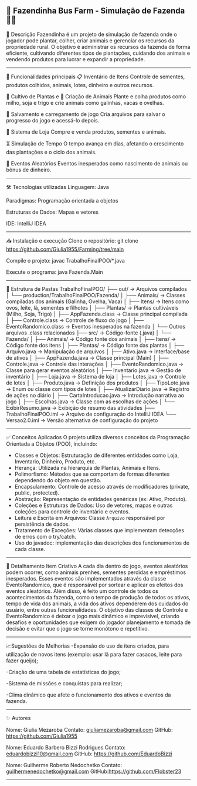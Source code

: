 
🌱 Fazendinha Bus Farm - Simulação de Fazenda 🐄🌾
-----------------------------------------------------------------------------------------------------------------------------------------------------------------
📖 Descrição
Fazendinha é um projeto de simulação de fazenda onde o jogador pode plantar, colher, criar animais e gerenciar os recursos da propriedade rural.
O objetivo é administrar os recursos da fazenda de forma eficiente, cultivando diferentes tipos de plantações, cuidando dos animais e vendendo produtos para lucrar e expandir a propriedade.

----------------------------------------------------------------------------------------------------------------------------------------------------------------
🚀 Funcionalidades principais
📋 Inventário de Itens
 Controle de sementes, produtos colhidos, animais, lotes, dinheiro e outros recursos.

🌱 Cultivo de Plantas e 🐄 Criação de Animais
 Plante e colha produtos como milho, soja e trigo e crie animais como galinhas, vacas e ovelhas.

💾 Salvamento e carregamento de jogo
 Cria arquivos para salvar o progresso do jogo e acessá-lo depois.

🛒 Sistema de Loja
 Compre e venda produtos, sementes e animais.

⏳ Simulação de Tempo
 O tempo avança em dias, afetando o crescimento das plantações e o ciclo dos animais.

🎲 Eventos Aleatórios
 Eventos inesperados como nascimento de animais ou bônus de dinheiro.

--------------------------------------------------------------------------------------------------------------------------------------------------------------

🛠️ Tecnologias utilizadas
Linguagem: Java 

Paradigmas: Programação orientada a objetos

Estruturas de Dados:  Mapas e vetores

IDE: IntelliJ IDEA 

-------------------------------------------------------------------------------------------------------------------------------------------------------------------

📥 Instalação e execução
Clone o repositório:
git clone https://github.com/Giulia1955/Farming/tree/main

Compile o projeto:
javac TrabalhoFinalPOO/*.java

Execute o programa:
java Fazenda.Main

------------------------------------------------------------------------------------------------------------------------------------------------------

📌 Estrutura de Pastas
TrabalhoFinalPOO/
├── out/                          → Arquivos compilados
│   └── production/TrabalhoFinalPOO/Fazenda/
│       ├── Animais/              → Classes compiladas dos animais (Galinha, Ovelha, Vaca)
│       ├── Itens/                → Itens como ovos, leite, lã, sementes e filhotes
│       ├── Plantas/              → Plantas cultiváveis (Milho, Soja, Trigo)
│       ├── AppFazenda.class      → Classe principal compilada
│       ├── Controle.class        → Controle de fluxo do jogo
│       ├── EventoRandomico.class → Eventos inesperados na fazenda
│       └── Outros arquivos .class relacionados
├── src/                          → Código-fonte (.java)
│   └── Fazenda/
│       ├── Animais/              → Código fonte dos animais
│       ├── Itens/                → Código fonte dos itens
│       ├── Plantas/              → Código fonte das plantas
│       ├── Arquivo.java          → Manipulação de arquivos
│       ├── Ativo.java            → Interface/base de ativos
│       ├── AppFazenda.java       → Classe principal (Main)
│       ├── Controle.java         → Controle das interações
│       ├── EventoRandomico.java  → Classe para gerar eventos aleatórios
│       ├── Inventario.java       → Gestão de inventário
│       ├── Loja.java             → Sistema de loja
│       ├── Lotes.java            → Controle de lotes
│       ├── Produto.java          → Definição dos produtos
│       ├── TipoLote.java         → Enum ou classe com tipos de lotes
│       ├── AtualizarDiario.java  → Registro de ações no diário
│       ├── CartaIntroducao.java  → Introdução narrativa ao jogo
│       ├── Escolhas.java         → Classe com as escolhas de ações
│       └── ExibirResumo.java     → Exibição de resumo das atividades
├── TrabalhoFinalPOO.iml          → Arquivo de configuração do IntelliJ IDEA
└── Versao2.0.iml                 → Versão alternativa de configuração do projeto

---------------------------------------------------------------------------------------------------------------------------------------------------------------------

✅ Conceitos Aplicados
O projeto utiliza diversos conceitos da Programação Orientada a Objetos (POO), incluindo:
- Classes e Objetos: Estruturação de diferentes entidades como Loja, Inventario, Dinheiro, Produto, etc.
- Herança: Utilizada na hierarquia de Plantas, Animais e Itens.
- Polimorfismo: Métodos que se comportam de formas diferentes dependendo do objeto em questão.
- Encapsulamento: Controle de acesso através de modificadores (private, public, protected).
- Abstração: Representação de entidades genéricas (ex: Ativo, Produto).
- Coleções e Estruturas de Dados: Uso de vetores, mapas e outras coleções para controle de inventário e eventos.
- Leitura e Escrita em Arquivos: Classe `Arquivo` responsável por persistência de dados.
- Tratamento de Exceções: Várias classes que implementam detecções de erros com o try/catch.
- Uso do javadoc: implementação das descrições dos funcionamentos de cada classe.

------------------------------------------------------------------------------------------------------------------------------------------------------------------------

🎨 Detalhamento Item Criativo
A cada dia dentro do jogo, eventos aleatórios podem ocorrer, como animais prenhes, sementes perdidas e empréstimos inesperados. Esses eventos são implementados através da classe EventoRandomico, que é responsável por sortear e aplicar os efeitos dos eventos aleatórios.
	Além disso, é feito um controle de todos os acontecimentos da fazenda, como o tempo de produção de todos os ativos, tempo de vida dos animais, a vida dos ativos dependerem dos cuidados do usuário, entre outras funcionalidades.
O objetivo das classes de Controle e EventoRandomico é deixar o jogo mais dinâmico e imprevisível, criando desafios e oportunidades que exigem do jogador planejamento e tomada de decisão e evitar que o jogo se torne monótono e repetitivo.

-------------------------------------------------------------------------------------------------------------------------------------------------------------------------

📈Sugestões de Melhorias
-Expansão do uso de itens criados, para utilização de novos itens (exemplo: usar lã para fazer casacos, leite para fazer queijo);

-Criação de uma tabela de estatísticas do jogo;

-Sistema de missões e conquistas para realizar;

-Clima dinâmico que afete o funcionamento dos ativos e eventos da fazenda.

-------------------------------------------------------------------------------------------------------------------------------------------------------------------

✨ Autores

Nome: Giulia Mezaroba
Contato: giuliamezaroba@gmail.com
GitHub: https://github.com/Giulia1955


Nome: Eduardo Barbero Bizzi Rodrigues
Contato: eduardobizzi10@gmail.com
GitHub: https://github.com/EduardoBizzi


Nome: Guilherme Roberto Nedochetko
Contato: guilhermenedochetko@gmail.com
GitHub:https://github.com/Flobster23

------------------------------------------------------------------------------------------------------------------------------------------------------------------------
